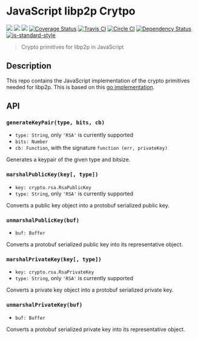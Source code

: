 # JavaScript libp2p Crytpo

[![](https://img.shields.io/badge/made%20by-Protocol%20Labs-blue.svg?style=flat-square)](http://ipn.io)
[![](https://img.shields.io/badge/project-IPFS-blue.svg?style=flat-square)](http://ipfs.io/)
[![](https://img.shields.io/badge/freenode-%23ipfs-blue.svg?style=flat-square)](http://webchat.freenode.net/?channels=%23ipfs)
[![Coverage Status](https://coveralls.io/repos/github/ipfs/js-libp2p-crypto/badge.svg?branch=master)](https://coveralls.io/github/ipfs/js-libp2p-crypto?branch=master)
[![Travis CI](https://travis-ci.org/ipfs/js-libp2p-crypto.svg?branch=master)](https://travis-ci.org/ipfs/js-libp2p-crypto)
[![Circle CI](https://circleci.com/gh/ipfs/js-libp2p-crypto.svg?style=svg)](https://circleci.com/gh/ipfs/js-libp2p-crypto)
[![Dependency Status](https://david-dm.org/ipfs/js-libp2p-crypto.svg?style=flat-square)](https://david-dm.org/ipfs/js-libp2p-crypto) [![js-standard-style](https://img.shields.io/badge/code%20style-standard-brightgreen.svg?style=flat-square)](https://github.com/feross/standard)

> Crypto primitives for libp2p in JavaScript

## Description

This repo contains the JavaScript implementation of the crypto primitives
needed for libp2p. This is based on this [go implementation](https://github.com/ipfs/go-libp2p-crypto).


## API


### `generateKeyPair(type, bits, cb)`

- `type: String`, only `'RSA'` is currently supported
- `bits: Number`
- `cb: Function`, with the signature `function (err, privateKey)`

Generates a keypair of the given type and bitsize.

### `marshalPublicKey(key[, type])`

- `key: crypto.rsa.RsaPublicKey`
- `type: String`, only `'RSA'` is currently supported

Converts a public key object into a protobuf serialized public key.

### `unmarshalPublicKey(buf)`

- `buf: Buffer`

Converts a protobuf serialized public key into its  representative object.

### `marshalPrivateKey(key[, type])`

- `key: crypto.rsa.RsaPrivateKey`
- `type: String`, only `'RSA'` is currently supported

Converts a private key object into a protobuf serialized private key.

### `unmarshalPrivateKey(buf)`

- `buf: Buffer`

Converts a protobuf serialized private key into its  representative object.
